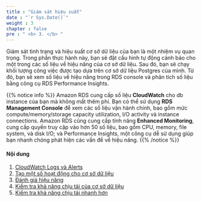 ```yaml
---
title : "Giám sát hiệu suất"
date : "`r Sys.Date()`"
weight : 3
chapter : false
pre : " <b> 3. </b> "
---
```



Giám sát tình trạng và hiệu suất cơ sở dữ liệu của bạn là một nhiệm vụ quan trọng. Trong phần thực hành này, bạn sẽ đặt cấu hình tự động cảnh báo cho một trong các số liệu về hiệu năng của cơ sở dữ liệu. Sau đó, bạn sẽ chạy khối lượng công việc được tạo dựa trên cơ sở dữ liệu Postgres của mình. Từ đó, bạn sẽ xem số liệu về hiệu năng trong RDS console và phân tích số liệu bằng công cụ RDS Performance Insights.

{{% notice info %}}
Amazon RDS cung cấp số liệu **CloudWatch** cho db instance của bạn mà không mất thêm phí. Bạn có thể sử dụng **RDS Management Console** để xem các số liệu vận hành chính, bao gồm mức compute/memory/storage capacity utilization, I/O activity và instance connections. Amazon RDS cũng cung cấp tính năng **Enhanced Monitoring**, cung cấp quyền truy cập vào hơn 50 số liệu, bao gồm CPU, memory, file system, và disk I/O; và Performance Insights, một công cụ dễ sử dụng giúp bạn nhanh chóng phát hiện các vấn đề về hiệu năng.
{{% /notice %}}

#### Nội dung
1. [CloudWatch Logs và Alerts](3-1-Cloudwatchlogs&alerts/)
2. [Tạo một số hoạt động cho cơ sở dữ liệu ](3-2-createsomedbactivity/)
3. [Đánh giá hiệu năng](3-3-reviewingperformance/)
4. [Kiểm tra khả năng chịu tải của cơ sở dữ liệu](3-4-databaseloadtest/)
5. [Kiểm tra khả năng chịu tải nhanh hơn](3-5-makeyourloadtestrunfaster/)


